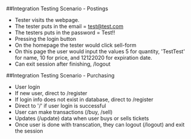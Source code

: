 ##Integration Testing Scenario - Postings

- Tester visits the webpage.
- The tester puts in the email = test@test.com
- The testers puts in the password = Test!!
- Pressing the login button
- On the homepage the tester would click sell-form
- On this page the user would input the values 5 for quantity, 'TestTest' for name, 10 for price, and 12122020 for expiration date.
- Can exit session after finishing, /logout

##Integration Testing Scenario - Purchasing

- User login
- If new user, direct to /register
- If login info does not exist in database, direct to /register
- Direct to '/' if user login is successful
- User can make transactions (/buy, /sell)
- Updates (/update) data when user buys or sells tickets
- Once user is done with transcation, they can logout (/logout) and exit the session
